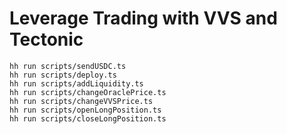 # Leverage Trading with VVS and Tectonic


```shell
hh run scripts/sendUSDC.ts
hh run scripts/deploy.ts
hh run scripts/addLiquidity.ts 
hh run scripts/changeOraclePrice.ts
hh run scripts/changeVVSPrice.ts
hh run scripts/openLongPosition.ts 
hh run scripts/closeLongPosition.ts 
```
